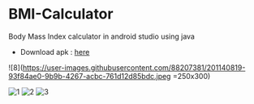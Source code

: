 # BMI-Calculator
Body Mass Index calculator in android studio using java
- Download apk : [here](https://drive.google.com/file/d/1IDHF9rDUoiiy4JkHY55bMWI0XKJJYCmu/view)


![8](https://user-images.githubusercontent.com/88207381/201140819-93f84ae0-9b9b-4267-acbc-761d12d85bdc.jpeg =250x300)

![1](https://user-images.githubusercontent.com/88207381/201140873-94233fe9-ca21-4e28-8ff4-fe623a060919.jpeg)
![2](https://user-images.githubusercontent.com/88207381/201140894-796ee150-e274-4d52-a1d5-5d023b969d34.jpeg)
![3](https://user-images.githubusercontent.com/88207381/201140906-d8b78989-9091-4437-a80d-37f08abcbd80.jpeg)
